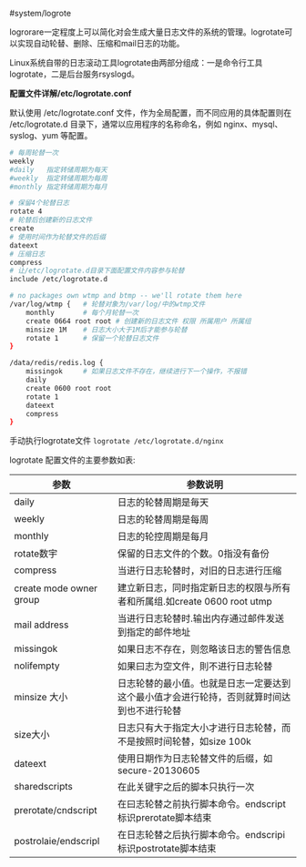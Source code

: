 #system/logrote

logrorare一定程度上可以简化对会生成大量日志文件的系统的管理。logrotate可以实现自动轮替、删除、压缩和mail日志的功能。

Linux系统自带的日志滚动工具logrotate由两部分组成：一是命令行工具logrotate，二是后台服务rsyslogd。

**配置文件详解/etc/logrotate.conf**

默认使用 /etc/logrotate.conf 文件，作为全局配置，而不同应用的具体配置则在 /etc/logrotate.d 目录下，通常以应用程序的名称命名，例如 nginx、mysql、syslog、yum 等配置。

```bash
# 每周轮替一次
weekly
#daily   指定转储周期为每天
#weekly  指定转储周期为每周
#monthly 指定转储周期为每月

# 保留4个轮替日志
rotate 4
# 轮替后创建新的日志文件
create
# 使用时间作为轮替文件的后缀
dateext
# 压缩日志
compress
# 让/etc/logrotate.d目录下面配置文件内容参与轮替
include /etc/logrotate.d

# no packages own wtmp and btmp -- we'll rotate them here
/var/log/wtmp {   # 轮替对象为/var/log/中的wtmp文件
    monthly       # 每个月轮替一次
    create 0664 root root # 创建新的日志文件 权限 所属用户 所属组
    minsize 1M    # 日志大小大于1M后才能参与轮替
    rotate 1      # 保留一个轮替日志文件
}

/data/redis/redis.log {
    missingok     # 如果日志文件不存在，继续进行下一个操作，不报错
    daily
    create 0600 root root
    rotate 1
	dateext
	compress
}

```

手动执行logrotate文件 `logrotate /etc/logrotate.d/nginx`


logrotate 配置文件的主要参数如表:

| 参数                    | 参数说明                                                                                   |
| ----------------------- | ------------------------------------------------------------------------------------------ |
| daily                   | 日志的轮替周期是毎天       |
| weekly                  | 日志的轮替周期是每周          |
| monthly                 | 日志的轮控周期是每月    |
| rotate数宇              | 保留的日志文件的个数。0指没有备份    |
| compress                | 当进行日志轮替时，对旧的日志进行压缩   |
| create mode owner group | 建立新日志，同时指定新日志的权限与所有者和所属组.如create 0600 root utmp   |
| mail address            | 当进行日志轮替时.输出内存通过邮件发送到指定的邮件地址      |
| missingok               | 如果日志不存在，则忽略该日志的警告信息      |
| nolifempty              | 如果曰志为空文件，則不进行日志轮替       |
| minsize 大小            | 日志轮替的最小值。也就是日志一定要达到这个最小值才会进行轮持，否则就算时间达到也不进行轮替 |
| size大小                | 日志只有大于指定大小才进行日志轮替，而不是按照时间轮替，如size 100k     |
| dateext                 | 使用日期作为日志轮替文件的后缀，如secure-20130605     |
| sharedscripts           | 在此关键宇之后的脚本只执行一次     |
| prerotate/cndscript     | 在曰志轮替之前执行脚本命令。endscript标识prerotate脚本结束     |
| postrolaie/endscripl    |   在日志轮替之后执行脚本命令。endscripi标识postrotate脚本结束 |